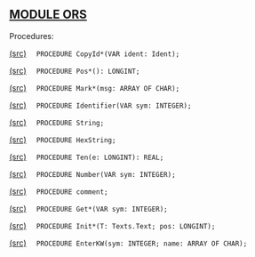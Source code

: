 
## [MODULE ORS](https://github.com/io-core/Build/blob/main/ORS.Mod)

Procedures:


[(src)](https://github.com/io-core/Build/blob/main/ORS.Mod#L57) `  PROCEDURE CopyId*(VAR ident: Ident);`


[(src)](https://github.com/io-core/Build/blob/main/ORS.Mod#L61) `  PROCEDURE Pos*(): LONGINT;`


[(src)](https://github.com/io-core/Build/blob/main/ORS.Mod#L65) `  PROCEDURE Mark*(msg: ARRAY OF CHAR);`


[(src)](https://github.com/io-core/Build/blob/main/ORS.Mod#L75) `  PROCEDURE Identifier(VAR sym: INTEGER);`


[(src)](https://github.com/io-core/Build/blob/main/ORS.Mod#L90) `  PROCEDURE String;`


[(src)](https://github.com/io-core/Build/blob/main/ORS.Mod#L102) `  PROCEDURE HexString;`


[(src)](https://github.com/io-core/Build/blob/main/ORS.Mod#L122) `  PROCEDURE Ten(e: LONGINT): REAL;`


[(src)](https://github.com/io-core/Build/blob/main/ORS.Mod#L132) `  PROCEDURE Number(VAR sym: INTEGER);`


[(src)](https://github.com/io-core/Build/blob/main/ORS.Mod#L201) `  PROCEDURE comment;`


[(src)](https://github.com/io-core/Build/blob/main/ORS.Mod#L215) `  PROCEDURE Get*(VAR sym: INTEGER);`


[(src)](https://github.com/io-core/Build/blob/main/ORS.Mod#L270) `  PROCEDURE Init*(T: Texts.Text; pos: LONGINT);`


[(src)](https://github.com/io-core/Build/blob/main/ORS.Mod#L274) `  PROCEDURE EnterKW(sym: INTEGER; name: ARRAY OF CHAR);`


